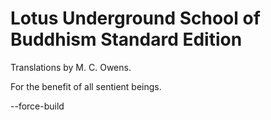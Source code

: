 # Lotus Underground School of Buddhism Standard Edition

Translations by M. C. Owens.

For the benefit of all sentient beings.

--force-build
